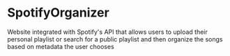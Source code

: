 # SpotifyOrganizer
Website integrated with Spotify's API that allows users to upload their personal playlist or search for a public playlist and then organize the songs based on metadata the user chooses
